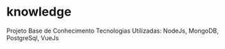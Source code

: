 # knowledge
Projeto Base de Conhecimento 
Tecnologias Utilizadas:
  NodeJs, MongoDB, PostgreSql, VueJs
